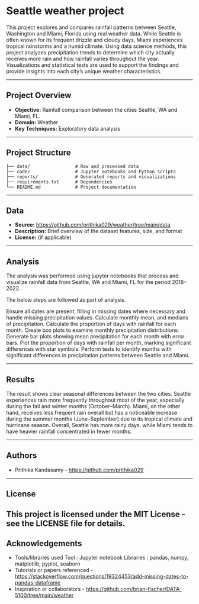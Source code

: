 # Seattle weather project

This project explores and compares rainfall patterns between Seattle, Washington and Miami, Florida using real weather data. While Seattle is often known for its frequent drizzle and cloudy days, Miami experiences tropical rainstorms and a humid climate. Using data science methods, this project analyzes precipitation trends to determine which city actually receives more rain and how rainfall varies throughout the year. Visualizations and statistical tests are used to support the findings and provide insights into each city’s unique weather characteristics.

---

## Project Overview

- **Objective:** Rainfall comparison between the cities Seattle, WA and Miami, FL.
- **Domain:** Weather
- **Key Techniques:** Exploratory data analysis

---

## Project Structure

```
├── data/                 # Raw and processed data
├── code/                 # Jupyter notebooks and Python scripts
├── reports/              # Generated reports and visualizations
├── requirements.txt      # Dependencies
└── README.md             # Project documentation
```

---

## Data

- **Source:** https://github.com/prithika029/weather/tree/main/data
- **Description:** Brief overview of the dataset features, size, and format
- **License:** (if applicable)

---

## Analysis

The analysis was performed using jupyter notebooks that process and visualize rainfall data from Seattle, WA and Miami, FL for the period 2018–2022. 

The below steps are followed as part of analysis.

Ensure all dates are present, filling in missing dates where necessary and handle missing precipitation values.
Calculate monthly mean, and medians of precipitation.
Calculate the proportion of days with rainfall for each month.
Create box plots to examine monthly precipitation distributions.
Generate bar plots showing mean precipitation for each month with error bars.
Plot the proportion of days with rainfall per month, marking significant differences with star symbols.
Perform tests to identify months with significant differences in precipitation patterns between Seattle and Miami.

---

## Results

The result shows clear seasonal differences between the two cities. Seattle experiences rain more frequently throughout most of the year, especially during the fall and winter months (October–March). Miami, on the other hand, receives less frequent rain overall but has a noticeable increase during the summer months (June–September) due to its tropical climate and hurricane season. Overall, Seattle has more rainy days, while Miami tends to have heavier rainfall concentrated in fewer months.

---

## Authors

- Prithika Kandasamy - https://github.com/prithika029

---

## License
This project is licensed under the MIT License - see the LICENSE file for details.
---

## Acknowledgements

- Tools/libraries used 
	Tool : Jupyter notebook 
	Libraries : pandas, numpy, matplotlib, pyplot, seaborn
- Tutorials or papers referenced - https://stackoverflow.com/questions/19324453/add-missing-dates-to-pandas-dataframe
- Inspiration or collaborators - https://github.com/brian-fischer/DATA-5100/tree/main/weather
